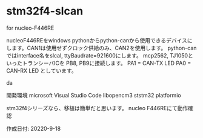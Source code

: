 # stm32f4-slcan

for nucleo-F446RE

nucleoF446REをwindows pythonからpython-canから使用できるデバイスにします。CAN1は使用せずクロック供給のみ、CAN2を使用します。
python-canではinterface名をslcal, ttyBaudrate=921600にします。
mcp2562, TJ1050といったトランシーバICを
PB8, PB9に接続します。
PA1 = CAN-TX LED
PA0 = CAN-RX LED
としています。

da

開発環境
microsoft Visual Studio Code
libopencm3
ststm32
platformio

stm32f4シリーズなら、移植は簡単だと思います。
nucleo F446REにて動作確認

作成日付: 20220-9-18

